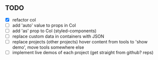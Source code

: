 TODO
-----
- [x] refactor col
- [ ] add 'auto' value to props in Col
- [ ] add 'as' prop to Col (styled-components)
- [ ] replace custom data in containers with JSON
- [ ] replace projects (other projects) hover content from tools to 'show demo', move tools somewhere else
- [ ] implement live demos of each project (get straight from github? reps)